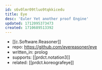 ```yaml
---
id: s6v0lmr09tluo9tqkkicedu
title: Eye
desc: 'Euler Yet another proof Engine'
updated: 1712095373473
created: 1710689513392
---
```


- [[c.Software.Reasoner]]
- repo: https://github.com/eyereasoner/eye
- written_in: prolog
- supports: [[prdct.notation3]]
- related: [[prdct.koreografeye]]